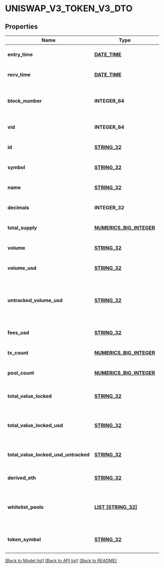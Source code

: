 # UNISWAP_V3_TOKEN_V3_DTO

## Properties
Name | Type | Description | Notes
------------ | ------------- | ------------- | -------------
**entry_time** | [**DATE_TIME**](DATE_TIME.md) |  | [optional] [default to null]
**recv_time** | [**DATE_TIME**](DATE_TIME.md) |  | [optional] [default to null]
**block_number** | **INTEGER_64** | Number of block in which entity was recorded. | [optional] [default to null]
**vid** | **INTEGER_64** |  | [optional] [default to null]
**id** | [**STRING_32**](STRING_32.md) | Token address. | [optional] [default to null]
**symbol** | [**STRING_32**](STRING_32.md) | Token symbol. | [optional] [default to null]
**name** | [**STRING_32**](STRING_32.md) | Token name. | [optional] [default to null]
**decimals** | **INTEGER_32** | Token decimals. | [optional] [default to null]
**total_supply** | [**NUMERICS_BIG_INTEGER**](NumericsBigInteger.md) |  | [optional] [default to null]
**volume** | [**STRING_32**](STRING_32.md) | Volume in token units. | [optional] [default to null]
**volume_usd** | [**STRING_32**](STRING_32.md) | Volume in derived USD. | [optional] [default to null]
**untracked_volume_usd** | [**STRING_32**](STRING_32.md) | Volume in USD even on pools with less reliable USD values. | [optional] [default to null]
**fees_usd** | [**STRING_32**](STRING_32.md) | Fees in USD. | [optional] [default to null]
**tx_count** | [**NUMERICS_BIG_INTEGER**](NumericsBigInteger.md) |  | [optional] [default to null]
**pool_count** | [**NUMERICS_BIG_INTEGER**](NumericsBigInteger.md) |  | [optional] [default to null]
**total_value_locked** | [**STRING_32**](STRING_32.md) | Liquidity across all pools in token units. | [optional] [default to null]
**total_value_locked_usd** | [**STRING_32**](STRING_32.md) | Liquidity across all pools in derived USD. | [optional] [default to null]
**total_value_locked_usd_untracked** | [**STRING_32**](STRING_32.md) | TVL derived in USD untracked. | [optional] [default to null]
**derived_eth** | [**STRING_32**](STRING_32.md) | Derived price in ETH. | [optional] [default to null]
**whitelist_pools** | [**LIST [STRING_32]**](STRING_32.md) | Pools token is in that are white listed for USD pricing. | [optional] [default to null]
**token_symbol** | [**STRING_32**](STRING_32.md) |  | [optional] [readonly] [default to null]

[[Back to Model list]](../README.md#documentation-for-models) [[Back to API list]](../README.md#documentation-for-api-endpoints) [[Back to README]](../README.md)


